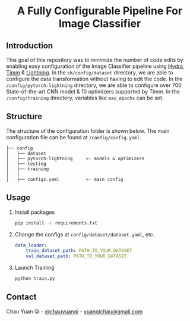 <h1 align="center">A Fully Configurable Pipeline For Image Classifier</h1>

##  Introduction
This goal of this repository was to minimize the number of code edits by enabling easy configuration of the Image Classifier pipeline using [Hydra](https://hydra.cc/), [Timm](https://timm.fast.ai) & [Lightning](https://www.pytorchlightning.ai). In the `sh/config/dataset` directory, we are able to configure the data transformation without having to edit the code. In the `/config/pytorch-lightning` directory, we are able to configure over 700 State-of-the-art CNN model & 10 optimizers supported by Timm. In the `/config/training` directory, variables like `max_epochs` can be set.

## Structure
The structure of the configuration folder is shown below. The main configuration file can be found at `/config/config.yaml`.

```
├── config
│   ├── dataset
│   ├── pytorch-lightning     <- models & optimizers
│   ├── testing
│   ├── training
│   |
│   ├── configs.yaml          <- main config
```

## Usage
1. Install packages
    ```sh
    pip install -r requirements.txt
    ```
2. Change the configs at `config/dataset/dataset.yaml`, etc.
    ```yaml
    data_loader:
        train_dataset_path: PATH_TO_YOUR_DATASET
        val_dataset_path: PATH_TO_YOUR_DATASET
    ```
3. Launch Training
    ```py
    python train.py
    ```

## Contact
Chau Yuan Qi - [@chauyuanqi](https://twitter.com/chauyuanqi) - yuanqichau@gmail.com
